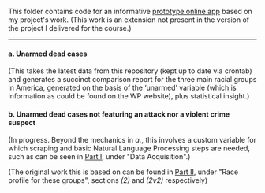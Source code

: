 This folder contains code for an informative [prototype online app](https://wallycgauze.wordpress.com/police-shootings-in-the-us/) based on my project's work. (This work is an extension not present in the version of the project I delivered for the course.)

---

#### a. Unarmed dead cases
(This takes the latest data from this repository (kept up to date via crontab) and generates a succinct comparison report 
for the three main racial groups in America, generated on the basis of the ‘unarmed’ variable 
(which is information as could be found on the WP website), plus statistical insight.)

#### b. Unarmed dead cases not featuring an attack nor a violent crime suspect
(In progress. Beyond the mechanics in _a._, this involves a custom variable for which scraping and basic Natural Language Processing steps are needed, such as can be seen in [Part I](../Part%20I.ipynb), under "Data Acquisition".)

(The original work this is based on can be found in [Part II](../Part%20II.ipynb), under "Race profile for these groups", sections _(2)_ and _(2v2)_ respectively)
